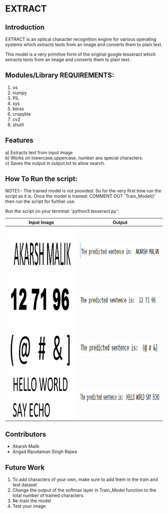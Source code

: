 # EXTRACT

## Introduction

EXTRACT is an optical character recognition engine for various operating systems which extracts texts from an image and converts them to plain text.

This model is a very primitive form of the original google tesseract which extracts texts from an image and converts them to plain text.

## Modules/Library REQUIREMENTS:

  1) os
  2) numpy
  3) PIL
  4) sys
  5) keras
  6) cropyble
  7) cv2
  8) shutil
  
## Features
 
a)  Extracts text from input image<br/>
b) Works on lowercase,uppercase, number ans special characters.<br/>
c) Saves the output in output.txt to allow search.<br/>

## How To Run the script:

NOTE1:- The trained model is not provided. So for the very first time run the script as it is. Once the model is trained:
                                          COMMENT OUT 'Train_Model()' then run the script for further use.
                                          


Run the script on your terminal: 'python3 tesseract.py':




| Input Image |  Output |
| ------------- | ------------- |
| <img align="left" width="350" height="150" src=sentences/say.png> | <img align="left" width="420" height="50" src=sentences/say_output.png> |
| <img align="left" width="350" height="150" src=sentences/ex5.png> | <img align="left" width="420" height="50" src=sentences/ex5_output.png> |
| <img align="left" width="350" height="150" src=sentences/ex7.png> | <img align="left" width="420" height="50" src=sentences/ex7_output.png> |
| <img align="left" width="350" height="150" src=sentences/say3.png>  |<img align="left" width="420" height="50" src=sentences/say3_output.png> |







## Contributors

- Akarsh Malik
- Angad Ripudaman Singh Bajwa

## Future Work

1)  To add characters of your own, make sure to add them in the train and test dataset
2) Change the output of the softmax layer in Train_Model function to the total number of trained characters.
2) Re-train the model
3) Test your image
